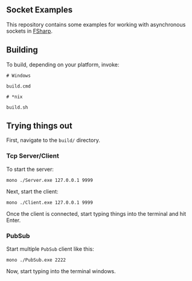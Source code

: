 ## Socket Examples

This repository contains some examples for working with asynchronous
sockets in [FSharp](http://fsharp.org). 

## Building

To build, depending on your platform, invoke:

```shell
# Windows

build.cmd

# *nix

build.sh
```

## Trying things out

First, navigate to the `build/` directory.

### Tcp Server/Client

To start the server:

```shell
mono ./Server.exe 127.0.0.1 9999
```

Next, start the client: 

```shell
mono ./Client.exe 127.0.0.1 9999
```

Once the client is connected, start typing things into the terminal and hit Enter.

### PubSub

Start multiple `PubSub` client like this:

```shell
mono ./PubSub.exe 2222
```

Now, start typing into the terminal windows.
